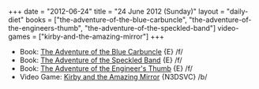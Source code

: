 +++
date = "2012-06-24"
title = "24 June 2012 (Sunday)"
layout = "daily-diet"
books = ["the-adventure-of-the-blue-carbuncle", "the-adventure-of-the-engineers-thumb", "the-adventure-of-the-speckled-band"]
video-games = ["kirby-and-the-amazing-mirror"]
+++

<ul>
<li class="entry books">Book: <a href="/books/the-adventure-of-the-blue-carbuncle">The Adventure of the Blue Carbuncle</a> {E} /f/</li>
<li class="entry books">Book: <a href="/books/the-adventure-of-the-speckled-band">The Adventure of the Speckled Band</a> {E} /f/</li>
<li class="entry books">Book: <a href="/books/the-adventure-of-the-engineers-thumb">The Adventure of the Engineer's Thumb</a> {E} /f/</li>
<li class="entry video-games">Video Game: <a href="/video-games/kirby-and-the-amazing-mirror">Kirby and the Amazing Mirror</a> {N3DSVC} /b/</li>
</ul>